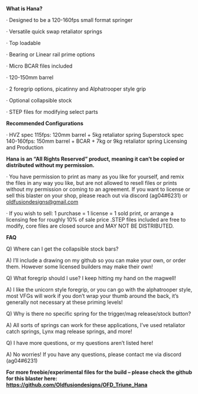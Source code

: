 **What is Hana?**

  · Designed to be a 120-160fps small format springer

  · Versatile quick swap retaliator springs

  · Top loadable

  · Bearing or Linear rail prime options

  · Micro BCAR files included

  · 120-150mm barrel

  · 2 foregrip options, picatinny and Alphatrooper style grip

  · Optional collapsible stock

  · STEP files for modifying select parts



**Recommended Configurations**

· HVZ spec 115fps: 120mm barrel + 5kg retaliator spring
Superstock spec 140-160fps: 150mm barrel + BCAR + 7kg or 9kg retaliator spring
Licensing and Production

**Hana is an “All Rights Reserved” product, meaning it can’t be copied or distributed without my permission.**

· You have permission to print as many as you like for yourself, and remix the files in any way you like, but are not allowed to resell files or prints without my permission or coming to an agreement. If you want to license or sell this blaster on your shop, please reach out via discord (ag04#6231) or oldfusiondesigns@gmail.com

· If you wish to sell: 1 purchase = 1 license = 1 sold print, or arrange a licensing fee for roughly 10% of sale price
.STEP files included are free to modify, core files are closed source and MAY NOT BE DISTRIBUTED.



**FAQ**

Q) Where can I get the collapsible stock bars?

A) I’ll include a drawing on my github so you can make your own, or order them. However some licensed builders may make their own!


Q) What foregrip should I use? I keep hitting my hand on the magwell!

A) I like the unicorn style foregrip, or you can go with the alphatrooper style, most VFGs will work if you don’t wrap your thumb around the back, it’s generally not necessary at these priming levels!


Q) Why is there no specific spring for the trigger/mag release/stock button?

A) All sorts of springs can work for these applications, I’ve used retaliator catch springs, Lynx mag release springs, and more!


Q) I have more questions, or my questions aren’t listed here!

A) No worries! If you have any questions, please contact me via discord (ag04#6231)


**For more freebie/experimental files for the build – please check the github for this blaster here: https://github.com/Oldfusiondesigns/OFD_Triune_Hana**

